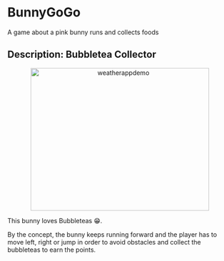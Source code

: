 # BunnyGoGo
A game about a pink bunny runs and collects foods

## Description: Bubbletea Collector
<p align="center">
  <img src="https://github.com/user-attachments/assets/fb97dd48-d27a-4c55-b01e-d01c6aaa4180" alt="weatherappdemo" width="400" height="320">
</p>
This bunny loves Bubbleteas 😁.

By the concept, the bunny keeps running forward and the player has to move left, right or jump in order to avoid obstacles and collect the bubbleteas to earn the points.
